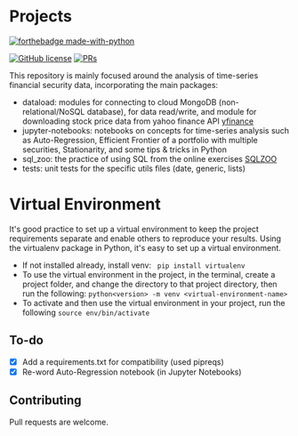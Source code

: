 # Projects

[![forthebadge made-with-python](http://ForTheBadge.com/images/badges/made-with-python.svg)](https://www.python.org/)

[![GitHub license](https://img.shields.io/badge/License-MIT-brightgreen.svg?style=flat-square)](https://github.com/VivekPa/AIAlpha/blob/master/LICENSE) 
[![PRs](https://img.shields.io/badge/PRs-welcome-brightgreen.svg?style=flat-square)](http://makeapullrequest.com)

This repository is mainly focused around the analysis of time-series financial security data, incorporating the main packages:
* dataload: modules for connecting to cloud MongoDB (non-relational/NoSQL database), for data read/write, and module for downloading stock price data from yahoo finance API [yfinance](https://github.com/ranaroussi/yfinance)
* jupyter-notebooks: notebooks on concepts for time-series analysis such as Auto-Regression, Efficient Frontier of a portfolio with multiple securities, Stationarity, and some tips & tricks in Python
* sql_zoo: the practice of using SQL from the online exercises [SQLZOO](https://www.sqlzoo.net/)
* tests: unit tests for the specific utils files (date, generic, lists)

# Virtual Environment
It's good practice to set up a virtual environment to keep the project requirements separate and enable others to reproduce your results.
Using the virtualenv package in Python, it's easy to set up a virtual environment.
- If not installed already, install venv:
``` pip install virtualenv```
- To use the virtual environment in the project, in the terminal, create a project folder, and change the directory to that project directory, then run the following:
```python<version> -m venv <virtual-environment-name>```
- To activate and then use the virtual environment in your project, run the following
```source env/bin/activate```
  

## To-do
- [X] Add a requirements.txt for compatibility (used pipreqs)
- [X] Re-word Auto-Regression notebook (in Jupyter Notebooks)

## Contributing
Pull requests are welcome.
